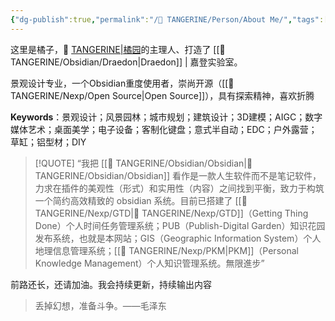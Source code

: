 ```yaml
---
{"dg-publish":true,"permalink":"/🍊 TANGERINE/Person/About Me/","tags":["Me"],"noteIcon":"1","created":"2024-10-26T12:59:22.872+08:00","updated":"2025-04-15T09:33:03.711+08:00"}
---
```


这里是橘子，🍊 [TANGERINE|橘园](https://ccdg.netlify.app/)的主理人、打造了 [[🍊 TANGERINE/Obsidian/Draedon\|Draedon]] | 嘉登实验室。

景观设计专业，一个Obsidian重度使用者，崇尚开源（[[🍊 TANGERINE/Nexp/Open Source\|Open Source]]），具有探索精神，喜欢折腾

**Keywords**：景观设计；风景园林；城市规划；建筑设计；3D建模；AIGC；数字媒体艺术；桌面美学；电子设备；客制化键盘；意式半自动；EDC；户外露营；草缸；铝型材；DIY

> [!QUOTE]
> “我把 [[🍊 TANGERINE/Obsidian/Obsidian\|🍊 TANGERINE/Obsidian/Obsidian]] 看作是一款人生软件而不是笔记软件，力求在插件的美观性（形式）和实用性（内容）之间找到平衡，致力于构筑一个简约高效精致的 obsidian 系统。目前已搭建了 [[🍊 TANGERINE/Nexp/GTD\|🍊 TANGERINE/Nexp/GTD]]（Getting Thing Done）个人时间任务管理系统；PUB（Publish-Digital Garden）知识花园发布系统，也就是本网站；GIS（Geographic Information System）个人地理信息管理系统；[[🍊 TANGERINE/Nexp/PKM\|PKM]]（Personal Knowledge Management）个人知识管理系统。無限進步”

前路还长，还请加油。我会持续更新，持续输出内容

>丢掉幻想，准备斗争。——毛泽东